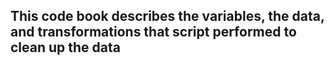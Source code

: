 ## This code book describes the variables, the data, and transformations that script performed to clean up the data
